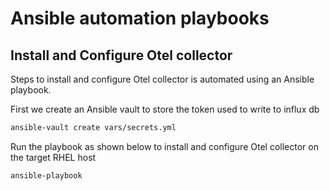 # Ansible automation playbooks 


## Install and Configure Otel collector
Steps to install and configure Otel collector is automated using an Ansible playbook. 

First we create an Ansible vault to store the token used to write to influx db

```sh
ansible-vault create vars/secrets.yml
```

Run the playbook as shown below to install and configure Otel collector on the target RHEL host

```sh
ansible-playbook 
```